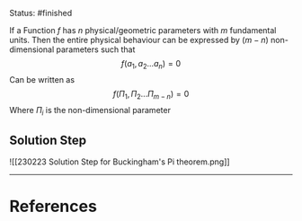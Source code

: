 Status: #finished 

If a Function $f$ has $n$ physical/geometric parameters with $m$ fundamental units. Then the entire physical behaviour can be expressed by $(m−n)$ non-dimensional parameters such that$$f(a_1,a_2...a_n)=0$$Can be written as $$f(\Pi_1,\Pi_2...\Pi_{m-n})=0$$Where $\Pi_i$ is the non-dimensional parameter

## Solution Step
![[230223 Solution Step for Buckingham's Pi theorem.png]]




---
# References
